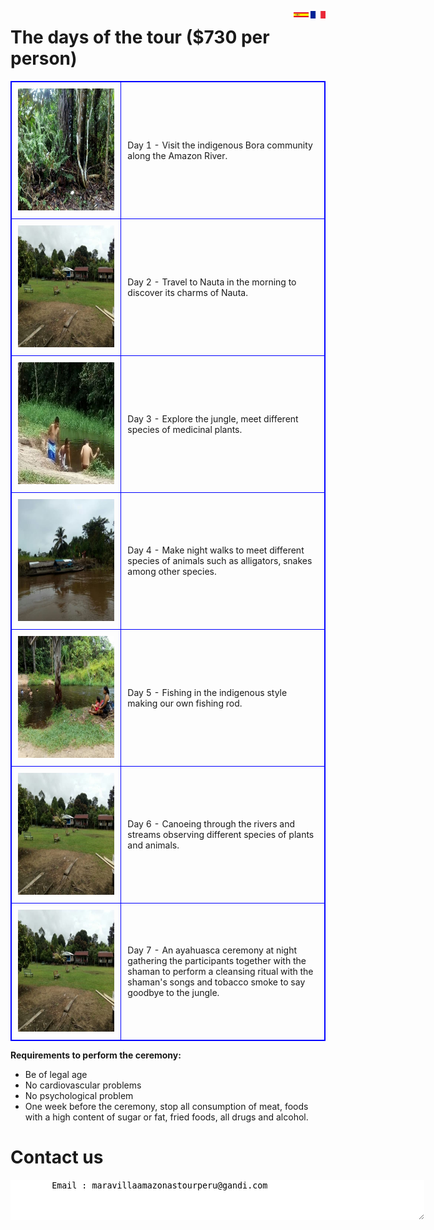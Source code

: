 <style>  
table, th, td {  
  border: 1px solid blue;  
  border-collapse: collapse;  
}  
th, td {  
  padding: 10px;  
}  
</style>

<A HREF="index-fr"><IMG SRC="drapeau-fr-r.jpg" height="12" width="24" ALT="?" BORDER=0 ALIGN="right"></A>
<A HREF=""><IMG SRC="blanc.jpg" height="12" width="3" ALT="?" BORDER=0 ALIGN="right"></A>
<A HREF="index.html"><IMG SRC="bandera-sp.jpg" height="12" width="24" ALT="?" BORDER=0 ALIGN="right"></A>

# The days of the tour ($730 per person)

<table border="1">  
<tr><td width="35%"><IMG SRC="photo_291%4014-03-2022_16-39-18-a.jpg" height="195" width="260" middle ALT="" BORDER=0></td><td width="65%">Day 1 - Visit the indigenous Bora community along the Amazon River.</td></tr>  
<tr><td><IMG SRC="photo_289%4014-03-2022_16-39-17_thumb.jpg" height="195" width="260" middle ALT="" BORDER=0></td><td>Day 2 - Travel to Nauta in the morning to discover its charms of Nauta.</td></tr>  
<tr><td><IMG SRC="photo_288%4014-03-2022_16-39-15-a.jpg" height="195" width="260" middle ALT="" BORDER=0></td><td>Day 3 - Explore the jungle, meet different species of medicinal plants.</td></tr>  
<tr><td><IMG SRC="photo_286%4014-03-2022_16-39-13_thumb.jpg" height="195" width="260" middle ALT="" BORDER=0></td><td>Day 4 - Make night walks to meet different species of animals such as alligators, snakes among other species.</td></tr>  
<tr><td><IMG SRC="photo_285%4014-03-2022_16-39-09_thumb.jpg" height="195" width="260" middle ALT="" BORDER=0></td><td>Day 5 - Fishing in the indigenous style making our own fishing rod.</td></tr>  
<tr><td><IMG SRC="photo_289%4014-03-2022_16-39-17_thumb.jpg" height="195" width="260" middle ALT="" BORDER=0></td><td>Day 6 - Canoeing through the rivers and streams observing different species of plants and animals.</td></tr> 
<tr><td><IMG SRC="photo_289%4014-03-2022_16-39-17_thumb.jpg" height="195" width="260" middle ALT="" BORDER=0></td><td>Day 7 - An ayahuasca ceremony at night gathering the participants together with the shaman to perform a cleansing ritual with the shaman's songs and tobacco smoke to say goodbye to the jungle.</td></tr> 
</table>


<b>Requirements to perform the ceremony:</b>

- Be of legal age
- No cardiovascular problems
- No psychological problem
- One week before the ceremony, stop all consumption of meat, foods with a high content of sugar or fat, fried foods, all drugs and alcohol.
	
	

	
# Contact us

<textarea STYLE="border-style: none;" cols=80 rows=4>
        Email : maravillaamazonastourperu@gandi.com

</textarea>
